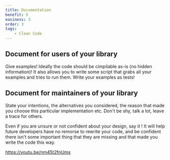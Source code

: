 ```yaml
---
title: Documentation
benefit: 5
easiness: 3
order: 3
tags:
    - Clean Code
---
```


## Document for users of your library

Give examples! Ideally the code should be cimpilable as-is (no hidden information)! It also allows you to write some script that grabs all your examples and tries to run them. Write your examples as tests!

## Document for maintainers of your library

State your intentions, the alternatives you considered, the reason that made you choose this particular implementation etc. Don't be shy, talk a lot, leave a trace for others.

Even if you are unsure or not confident about your design, say it ! It will help future developers have no remorse to rewrite your code, and be confident there isn't some important thing that they are missing and that made you write the code this way.


https://youtu.be/nm45t2fnUms